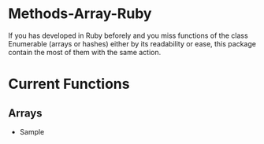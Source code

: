 # Methods-Array-Ruby

If you has developed in Ruby beforely and you miss functions of the class Enumerable (arrays or hashes) either by its readability or ease, this package contain the most of them with the same action.

# Current Functions

## Arrays

- Sample

